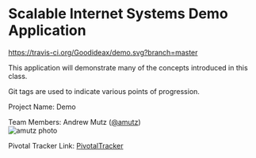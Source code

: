 
# Scalable Internet Systems Demo Application
https://travis-ci.org/Goodideax/demo.svg?branch=master

This application will demonstrate many of the concepts introduced in
this class.

Git tags are used to indicate various points of progression.

Project Name: Demo

Team Members:
Andrew Mutz ([@amutz](https://github.com/amutz))  
![amutz photo](https://avatars3.githubusercontent.com/u/919763?v=2&s=120)

Pivotal Tracker Link:
[PivotalTracker](https://www.pivotaltracker.com/n/projects/1192928) 

